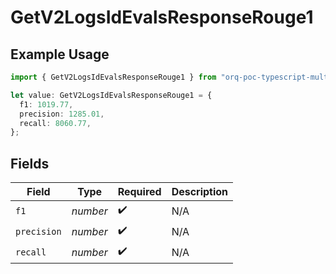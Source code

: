# GetV2LogsIdEvalsResponseRouge1

## Example Usage

```typescript
import { GetV2LogsIdEvalsResponseRouge1 } from "orq-poc-typescript-multi-env-version/models/operations";

let value: GetV2LogsIdEvalsResponseRouge1 = {
  f1: 1019.77,
  precision: 1285.01,
  recall: 8060.77,
};
```

## Fields

| Field              | Type               | Required           | Description        |
| ------------------ | ------------------ | ------------------ | ------------------ |
| `f1`               | *number*           | :heavy_check_mark: | N/A                |
| `precision`        | *number*           | :heavy_check_mark: | N/A                |
| `recall`           | *number*           | :heavy_check_mark: | N/A                |